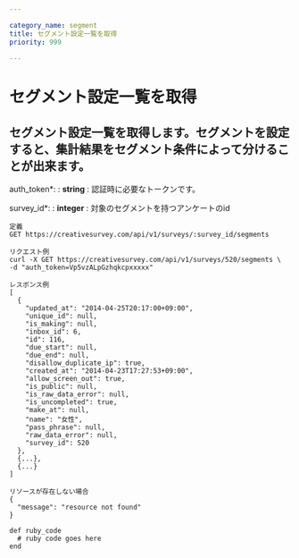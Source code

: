 ```yaml
---

category_name: segment
title: セグメント設定一覧を取得
priority: 999

---
```


# セグメント設定一覧を取得

## セグメント設定一覧を取得します。セグメントを設定すると、集計結果をセグメント条件によって分けることが出来ます。

auth_token*:
: __string__
: 認証時に必要なトークンです。

survey_id*:
: __integer__
: 対象のセグメントを持つアンケートのid

~~~
定義
GET https://creativesurvey.com/api/v1/surveys/:survey_id/segments

リクエスト例
curl -X GET https://creativesurvey.com/api/v1/surveys/520/segments \
-d "auth_token=Vp5vzALpGzhqkcpxxxxx"

レスポンス例
[
  {
    "updated_at": "2014-04-25T20:17:00+09:00",
    "unique_id": null,
    "is_making": null,
    "inbox_id": 6,
    "id": 116,
    "due_start": null,
    "due_end": null,
    "disallow_duplicate_ip": true,
    "created_at": "2014-04-23T17:27:53+09:00",
    "allow_screen_out": true,
    "is_public": null,
    "is_raw_data_error": null,
    "is_uncompleted": true,
    "make_at": null,
    "name": "女性",
    "pass_phrase": null,
    "raw_data_error": null,
    "survey_id": 520
  },
  {...},
  {...}
]

リソースが存在しない場合
{
  "message": "resource not found"
}
~~~

~~~
def ruby_code
  # ruby code goes here
end
~~~


